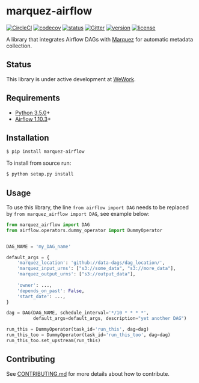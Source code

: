 # marquez-airflow

[![CircleCI](https://circleci.com/gh/MarquezProject/marquez-airflow/tree/master.svg?style=shield)](https://circleci.com/gh/MarquezProject/marquez-airflow/tree/master)
[![codecov](https://codecov.io/gh/MarquezProject/marquez-airflow/branch/master/graph/badge.svg)](https://codecov.io/gh/MarquezProject/marquez-airflow/branch/master)
[![status](https://img.shields.io/badge/status-WIP-yellow.svg)](#status)
[![Gitter](https://badges.gitter.im/Join%20Chat.svg)](https://gitter.im/marquez-project/community)
[![version](https://img.shields.io/pypi/v/marquez-airflow.svg)](https://pypi.python.org/pypi/marquez-airflow)
[![license](https://img.shields.io/badge/license-Apache_2.0-blue.svg)](https://raw.githubusercontent.com/MarquezProject/marquez-airflow/master/LICENSE)

A library that integrates Airflow DAGs with [Marquez](https://github.com/MarquezProject/marquez) for automatic metadata collection.

## Status

This library is under active development at [WeWork](https://www.wework.com).

## Requirements

 - [Python 3.5.0](https://www.python.org/downloads)+
 - [Airflow 1.10.3](https://pypi.org/project/apache-airflow)+

## Installation

```bash
$ pip install marquez-airflow
```

To install from source run:

```bash
$ python setup.py install
```
 
 ## Usage
 
To use this library, the line `from airflow import DAG` needs to be replaced by `from marquez_airflow import DAG`, see example below:
 
```python
from marquez_airflow import DAG
from airflow.operators.dummy_operator import DummyOperator


DAG_NAME = 'my_DAG_name'

default_args = {
    'marquez_location': 'github://data-dags/dag_location/',
    'marquez_input_urns': ["s3://some_data", "s3://more_data"],
    'marquez_output_urns': ["s3://output_data"],
    
    'owner': ...,
    'depends_on_past': False,
    'start_date': ...,
}

dag = DAG(DAG_NAME, schedule_interval='*/10 * * * *',
          default_args=default_args, description="yet another DAG")

run_this = DummyOperator(task_id='run_this', dag=dag)
run_this_too = DummyOperator(task_id='run_this_too', dag=dag)
run_this_too.set_upstream(run_this)
```

## Contributing

See [CONTRIBUTING.md](https://github.com/MarquezProject/marquez-airflow/blob/master/CONTRIBUTING.md) for more details about how to contribute.
